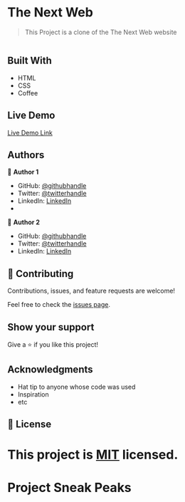 # The Next Web

> This Project is a clone of the The Next Web website ![]()

![]()



## Built With
- HTML
- CSS
- Coffee


## Live Demo

[Live Demo Link]( )


## Authors

👤 **Author 1**

- GitHub: [@githubhandle](https://github.com/Anasscodes)
- Twitter: [@twitterhandle](https://twitter.com/AnassTantane)
- LinkedIn: [LinkedIn](https://www.linkedin.com/in/anass-tantane-706172194/)
- 
👤 **Author 2**
- GitHub: [@githubhandle](https://mobile.twitter.com/LilianM53742529)
- Twitter: [@twitterhandle](https://www.linkedin.com/in/lilian-moraa-99950b1b8)
- LinkedIn: [LinkedIn](https://github.com/lily-coder)


## 🤝 Contributing

Contributions, issues, and feature requests are welcome!

Feel free to check the [issues page](issues/).

## Show your support

Give a ⭐️ if you like this project!

## Acknowledgments

- Hat tip to anyone whose code was used
- Inspiration
- etc

## 📝 License

This project is [MIT](lic.url) licensed.
=======
# Project Sneak Peaks

